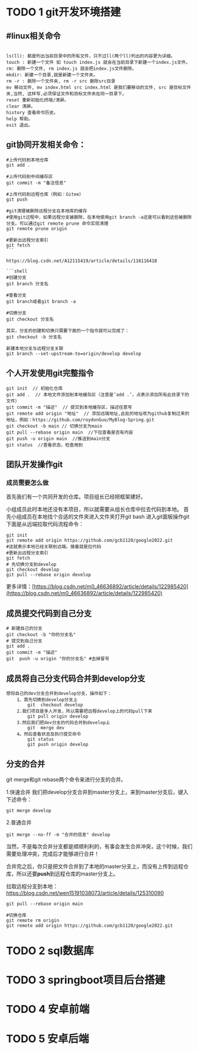 



# TODO 1 git开发环境搭建

## #linux相关命令

```shell

ls(ll): 都是列出当前目录中的所有文件，只不过ll(两个ll)列出的内容更为详细。
touch : 新建一个文件 如 touch index.js 就会在当前目录下新建一个index.js文件。
rm: 删除一个文件, rm index.js 就会把index.js文件删除。
mkdir: 新建一个目录,就是新建一个文件夹。
rm -r : 删除一个文件夹, rm -r src 删除src目录
mv 移动文件, mv index.html src index.html 是我们要移动的文件, src 是目标文件夹,当然, 这样写,必须保证文件和目标文件夹在同一目录下。
reset 重新初始化终端/清屏。
clear 清屏。
history 查看命令历史。
help 帮助。
exit 退出。
```

## git协同开发相关命令：

~~~shell
#上传代码到本地仓库 
git add .

#上传代码到中间缓存区 
git commit -m "备注信息"

#上传代码到远程仓库（例如：Gitee） 
git push

#git清理被删除远程分支在本地库的缓存 
#使用git过程中，如果远程分支被删除，在本地使用git branch -a还是可以看到这些被删除分支。可以通过git remote prune 命令实现清理
git remote prune origin 

#更新出远程分支索引
git fetch
```

https://blog.csdn.net/A12115419/article/details/116116418

```shell
#创建分支
git branch 分支名

#查看分支
git branch或者git branch -a

#切换分支
git checkout 分支名

其实，分支的创建和切换只需要下面的一个指令就可以完成了：
git checkout -b 分支名

新建本地分支与远程分支关联
git branch --set-upstream-to=origin/develop develop
~~~

## 个人开发使用git完整指令

```shell
git init  // 初始化仓库
git add .  // 本地文件添加到本地缓存区（注意是’add .‘，点表示添加所有此目录下的文件）
git commit -m "描述"  // 提交到本地缓存区，描述任意写
git remote add origin "地址"  // 添加远端地址,此处的地址改为github复制过来的地址，例如：https://github.com/roydonGuo/MyBlog-Spring.git
git checkout -b main // 切换分支为main
git pull --rebase origin main  //下拉查看是否有内容
git push -u origin main  //推送到main分支
git status  //查看状态，检查用到
```



## 团队开发操作git

### 成员需要怎么做
首先我们有一个共同开发的仓库。项目组长已经把框架建好。

小组成员此时本地还没有本项目，所以就需要从组长仓库中拉去代码到本地。
首先小组成员在本地找个合适的文件夹进入文件夹打开git bash 进入git面板操作git
下面是从远端拉取代码流程命令：

```shell
git init
git remote add origin https://github.com/gcb1120/google2022.git
#这就表示本地已经关联到远端。接着就是拉代码
#更新出远程分支索引
git fetch
# 先切换分支到develop
git checkout develop
git pull --rebase origin develop
```
更多详情：[https://blog.csdn.net/m0_46636892/article/details/122985420](https://blog.csdn.net/m0_46636892/article/details/122985420)

## 成员提交代码到自己分支
```shell
# 新建自己的分支
git checkout -b "你的分支名"
# 提交到自己分支
git add .
git commit -m "描述"
git  push -u origin "你的分支名" #去掉冒号
```
## 成员将自己分支代码合并到develop分支
```shell
想将自己的dev分支合并到develop分支，操作如下：
    1、首先切换到develop分支上
    	git  checkout develop
    2.我们项目是多人开发，所以需要把远程develop上的代码pull下来
    	git pull origin develop
    3.然后我们把dev分支的代码合并到develop上
    	git  merge dev
    4。然后查看状态及执行提交命令
    	git status
    	git push origin develop
```


## 分支的合并

git merge和git rebase两个命令来进行分支的合并。

1.快速合并
我们把develop分支合并到master分支上，来到master分支后，键入下述命令：

```shell
git merge develop
```

2.普通合并

```shell
git merge --no-ff -m "合并的信息" develop
```

当然，不是每次合并分支都是顺顺利利的，有事会发生合并冲突，这个时候，我们需要处理冲突，完成后才能够进行合并！

合并完之后，你只是把文件合并到了本地的master分支上，而没有上传到远程仓库，所以还要**push**到远程仓库的master分支上。

拉取远程分支到本地：https://blog.csdn.net/wen15191038073/article/details/125310090

```shell
git pull --rebase origin main

#切换仓库
git remote rm origin
git remote add origin https://github.com/gcb1120/google2022.git
```

# TODO 2 sql数据库











# TODO 3 springboot项目后台搭建











# TODO 4 安卓前端







# TODO 5 安卓后端
